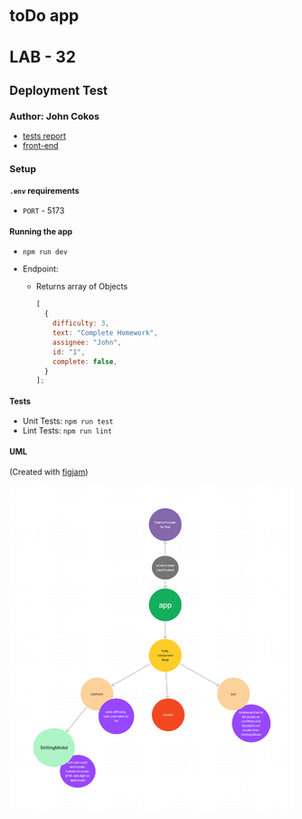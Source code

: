 # toDo app

# LAB - 32

## Deployment Test

### Author: John Cokos

- [tests report](https://github.com/codefellows/code-401-javascript-example-lab/actions)
- [front-end](https://code-401-js-lab-example.herokuapp.com/status)

### Setup

#### `.env` requirements

- `PORT` - 5173

#### Running the app

- `npm run dev`
- Endpoint:

  - Returns array of Objects

    ```javascript
    [
      {
        difficulty: 3,
        text: "Complete Homework",
        assignee: "John",
        id: "1",
        complete: false,
      }
    ];
    ```

#### Tests

- Unit Tests: `npm run test`
- Lint Tests: `npm run lint`

#### UML

(Created with [figjam](https://www.figma.com/jam))

![UML Diagram](./public/to-do-app.png)
